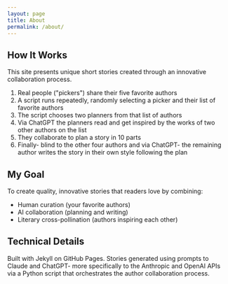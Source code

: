 ```yaml
---
layout: page
title: About
permalink: /about/
---
```


## How It Works

This site presents unique short stories created through an innovative collaboration process.

1. Real people ("pickers") share their five favorite authors
2. A script runs repeatedly, randomly selecting a picker and their list of favorite authors
3. The script chooses two planners from that list of authors
4. Via ChatGPT the planners read and get inspired by the works of two other authors on the list
4. They collaborate to plan a story in 10 parts
5. Finally- blind to the other four authors and via ChatGPT- the remaining author writes the story in their own style following the plan

## My Goal

To create quality, innovative stories that readers love by combining:
- Human curation (your favorite authors)
- AI collaboration (planning and writing)
- Literary cross-pollination (authors inspiring each other)

## Technical Details

Built with Jekyll on GitHub Pages. Stories generated using prompts to Claude and ChatGPT- more specifically to the Anthropic and OpenAI APIs via a Python script that orchestrates the author collaboration process.
